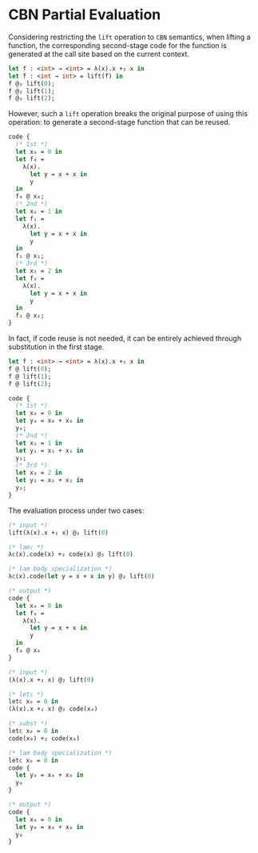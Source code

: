 # CBN Partial Evaluation

Considering restricting the `lift` operation to `CBN` semantics, when lifting a function, the corresponding second-stage code for the function is generated at the call site based on the current context.

```ocaml
let f : <int> → <int> = λ(x).x +₂ x in
let f : <int → int> = lift(f) in
f @₂ lift(0);
f @₂ lift(1);
f @₂ lift(2);
```

However, such a `lift` operation breaks the original purpose of using this operation: to generate a second-stage function that can be reused.

```ocaml
code {
  (* 1st *)
  let x₀ = 0 in
  let f₀ = 
    λ(x).
      let y = x + x in 
      y 
  in
  f₀ @ x₀;
  (* 2nd *)
  let x₁ = 1 in
  let f₁ = 
    λ(x).
      let y = x + x in 
      y 
  in
  f₁ @ x₁;
  (* 3rd *)
  let x₂ = 2 in
  let f₂ = 
    λ(x).
      let y = x + x in 
      y 
  in
  f₂ @ x₂;
}
```

In fact, if code reuse is not needed, it can be entirely achieved through substitution in the first stage.

```ocaml
let f : <int> → <int> = λ(x).x +₂ x in
f @ lift(0);
f @ lift(1);
f @ lift(2);
```

```ocaml
code {
  (* 1st *)
  let x₀ = 0 in
  let y₀ = x₀ + x₀ in
  y₀;
  (* 2nd *)
  let x₁ = 1 in
  let y₁ = x₁ + x₁ in
  y₁;
  (* 3rd *)
  let x₂ = 2 in
  let y₂ = x₂ + x₂ in
  y₂;
}
```

The evaluation process under two cases:

```ocaml
(* input *)
lift(λ(x).x +₂ x) @₂ lift(0)

(* lam𝕔 *)
λ𝕔(x).code(x) +₂ code(x) @₂ lift(0)

(* lam body specialization *)
λ𝕔(x).code(let y = x + x in y) @₂ lift(0)

(* output *)
code {
  let x₀ = 0 in
  let f₀ = 
    λ(x).
      let y = x + x in 
      y 
  in
  f₀ @ x₀
}
```

```ocaml
(* input *)
(λ(x).x +₂ x) @₂ lift(0)

(* let𝕔 *)
let𝕔 x₀ = 0 in
(λ(x).x +₂ x) @₂ code(x₀)

(* subst *)
let𝕔 x₀ = 0 in
code(x₀) +₂ code(x₀)

(* lam body specialization *)
let𝕔 x₀ = 0 in
code {
  let y₀ = x₀ + x₀ in 
  y₀
}

(* output *)
code {
  let x₀ = 0 in
  let y₀ = x₀ + x₀ in 
  y₀
}
```
